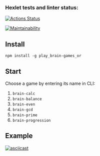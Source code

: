 ### Hexlet tests and linter status:
[![Actions Status](https://github.com/smirnov-vv/backend-project-lvl1/workflows/hexlet-check/badge.svg)](https://github.com/smirnov-vv/backend-project-lvl1/actions)

[![Maintainability](https://api.codeclimate.com/v1/badges/93b14101f099d78990ff/maintainability)](https://codeclimate.com/github/smirnov-vv/backend-project-lvl1/maintainability)

## Install

```
npm install -g play_brain-games_or
```

## Start

Choose a game by entering its name in CLI:

1. `brain-calc`
2. `brain-balance`
3. `brain-even`
4. `brain-gcd`
5. `brain-prime`
6. `brain-progression`

## Example

[![asciicast](https://asciinema.org/a/548931.svg)](https://asciinema.org/a/548931)